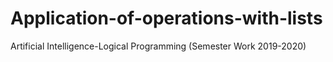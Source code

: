 # Application-of-operations-with-lists
Artificial Intelligence-Logical Programming (Semester Work 2019-2020)
